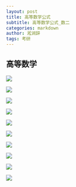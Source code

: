 ```yaml
---
layout: post
title: 高等数学公式
subtitle: 高等数学公式_数二
categories: markdown
author: 淞涧辞
tags: 考研
---
```


## 高等数学 
![](/assets/folder/0.png)

![](/assets/folder/1.png)

![](/assets/folder/2.png)

![](/assets/folder/3.png)

![](/assets/folder/4.png)

![](/assets/folder/5.png)

![](/assets/folder/6.png)

![](/assets/folder/7.png)

![](/assets/folder/8.png)

![](/assets/folder/9.png)